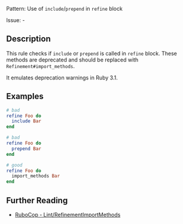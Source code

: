 Pattern: Use of `include`/`prepend` in `refine` block

Issue: -

## Description

This rule checks if `include` or `prepend` is called in `refine` block.
These methods are deprecated and should be replaced with `Refinement#import_methods`.

It emulates deprecation warnings in Ruby 3.1.

## Examples

```ruby
# bad
refine Foo do
  include Bar
end

# bad
refine Foo do
  prepend Bar
end

# good
refine Foo do
  import_methods Bar
end
```

## Further Reading

* [RuboCop - Lint/RefinementImportMethods](https://docs.rubocop.org/rubocop/cops_lint.html#lintrefinementimportmethods)
